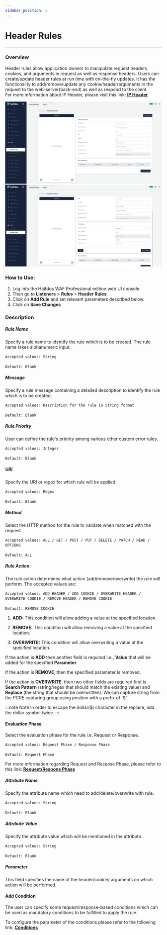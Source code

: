 ```yaml
---
sidebar_position: 2
---
```


# Header Rules

---

### Overview 
Header rules allow application owners to manipulate request headers, cookies, and arguments in request as well as response headers. Users can create/update header rules at run time with on-the-fly updates. It has the functionality to add/remove/update any cookie/header/arguments in the request to the web-server(back-end) as well as respond to the client.    
For more information about IP Header, please visit this link: [**IP Header**](https://en.wikipedia.org/wiki/IP_header#:~:text=An%20IP%20header%20is%20header,a%20payload%20for%20user%20data.)

![header_rules](/img/pro-waf/docs/header_rules1.png)
![header_rules](/img/pro-waf/docs/header_rules2.png)

### How to Use:
1. Log into the Haltdos WAF Professional edition web UI console.
2. Then go to **Listeners** > **Rules** > **Header Rules**.
3. Click on **Add Rule** and set relevant parameters described below.
4. Click on **Save Changes**

### Description

##### **Rule Name**

Specify a rule name to identify the rule which is to be created. The rule name takes alphanumeric input.

    Accepted values: String

    Default: Blank  

##### **Message**

Specify a rule message containing a detailed description to identify the rule which is to be created.

    Accepted values: Description for the rule in String format

    Default: Blank  

##### **Rule Priority**

User can define the rule's priority among various other custom error rules.

    Accepted values: Integer

    Default: Blank  

##### **URI**

Specify the URI or regex for which rule will be applied. 

    Accepted values: Regex

    Default: Blank  

##### **Method**

Select the HTTP method for the rule to validate when matched with the request.

    Accepted values: ALL / GET / POST / PUT / DELETE / PATCH / HEAD / OPTIONS

    Default: ALL

##### **Rule Action**

The rule action determines what action (add/remove/overwrite) the rule will perform. The accepted values are:

    Accepted values: ADD HEADER / ADD COOKIE / OVERWRITE HEADER / OVERWRITE COOKIE / REMOVE HEADER / REMOVE COOKIE

    Default: REMOVE COOKIE 

1) **ADD:** This condition will allow adding a value at the specified location.

2) **REMOVE:** This condition will allow removing a value at the specified location.

3) **OVERWRITE:** This condition will allow overwriting a value at the specified location.

If the action is **ADD** then another field is required I.e., **Value** that will be added for the specified **Parameter**.

If the action is **REMOVE**, then the specified parameter is removed.

If the action is **OVERWRITE**, then two other fields are required first is **Search Pattern** (string/regex that should match the existing value) and **Replace** (the string that should be overwritten). We can capture string from the PCRE capturing group using position with a prefix of '$'. 

:::note Note
 In order to escape the dollar($) character in the replace, add the dollar symbol twice.
:::

#### **Evaluation Phase**

Select the evaluation phase for the rule i.e. Request or Response.

    Accepted values: Request Phase / Response Phase

    Default: Request Phase  

For more information regarding Request and Respose Phase, please refer to this link: [**Request/Respons Phase**](/community/waf/rules/)

##### **Attribute Name**

Specify the attribute name which need to add/delete/overwrite with rule.

    Accepted values: String

    Default: Blank  

##### **Attribute Value**

Specify the attribute value which will be mentioned in the attribute.

    Accepted values: String

    Default: Blank  

##### **Parameter**

This field specifies the name of the header/cookie/ arguments on which action will be performed.


#### **Add Condition**

The user can specify some request/response-based conditions which can be used as mandatory conditions to be fulfilled to apply the rule.

To configure the parameter of the conditions please refer to the following link: [**Conditions**](/professional/waf/rules/conditions)